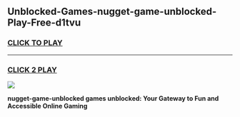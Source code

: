 
## Unblocked-Games-nugget-game-unblocked-Play-Free-d1tvu
<h3>
<a href="https://premium76.site?title=nugget-game-unblocked&ref=20M">CLICK TO PLAY</a></h3>
<hr>

<h3>
<a href="https://premium76.site?title=nugget-game-unblocked&ref=20M">CLICK 2 PLAY</a>
  
</h3>

<a href="https://premium76.site?title=nugget-game-unblocked&ref=19M"><img src="https://clearcache.store/games.png"></a>


**nugget-game-unblocked games unblocked: Your Gateway to Fun and Accessible Online Gaming**
